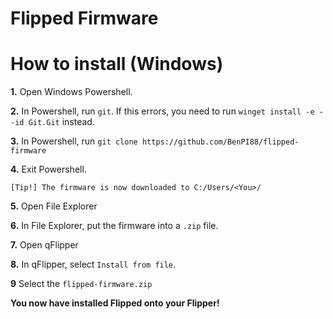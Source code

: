 # Flipped Firmware
# How to install (Windows)
**1.** Open Windows Powershell.

**2.** In Powershell, run `git`. If this errors, you need to run `winget install -e --id Git.Git` instead.

**3.** In Powershell, run `git clone https://github.com/BenPI88/flipped-firmware`

**4.** Exit Powershell.

`[Tip!] The firmware is now downloaded to C:/Users/<You>/`

**5.** Open File Explorer

**6.** In File Explorer, put the firmware into a `.zip` file.

**7.** Open qFlipper

**8.** In qFlipper, select `Install from file`.

**9** Select the `flipped-firmware.zip`

**You now have installed Flipped onto your Flipper!**

